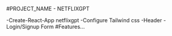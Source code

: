#PROJECT_NAME - NETFLIXGPT

-Create-React-App netflixgpt
-Configure Tailwind css
-Header
-Login/Signup Form
#Features...
